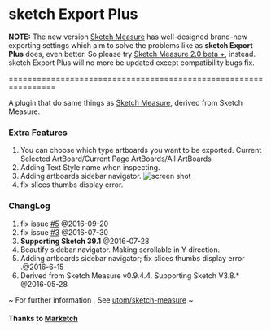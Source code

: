 # sketch Export Plus

**NOTE:**
The new version [Sketch Measure](https://github.com/utom/sketch-measure) has well-designed brand-new exporting settings which aim to solve the problems like as **sketch Export Plus** does, even better. So please try [Sketch Measure 2.0 beta +](https://github.com/utom/sketch-measure), instead. sketch Export Plus will no more be updated except compatibility bugs fix.

\================================================================

A plugin that do same things as [Sketch Measure](https://github.com/utom/sketch-measure), derived from Sketch Measure.

### Extra Features

1. You can choose which type artboards you want to be exported. Current Selected ArtBoard/Current Page ArtBoards/All ArtBoards
2. Adding Text Style name when inspecting.
3. Adding artboards sidebar navigator. ![screen shot](http://ww1.sinaimg.cn/mw1024/5a7b1062gw1f4w0mlo8zmj20u30f5dju.jpg)
4. fix slices thumbs display error.

### ChangLog

1. fix issue [#5](https://github.com/hite/sketch-export-plus/issues/5) @2016-09-20
1. fix issue [#3](https://github.com/hite/sketch-export-plus/issues/3) @2016-07-30
1. **Supporting Sketch 39.1** @2016-07-28
1. Beautify sidebar navigator. Making scrollable in Y direction.
1. Adding artboards sidebar navigator; fix slices thumbs display error .@2016-6-15
2. Derived from Sketch Measure v0.9.4.4. Supporting Sketch V3.8.* @2016-05-28


~ For further information , See [utom/sketch-measure](https://github.com/utom/sketch-measure) ~

#### Thanks to [Marketch](https://github.com/tudou527/marketch)